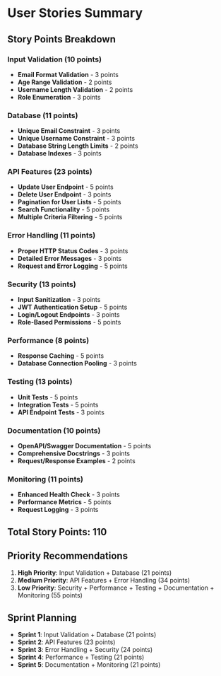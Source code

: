 # User Stories Summary

## Story Points Breakdown

### Input Validation (10 points)
- **Email Format Validation** - 3 points
- **Age Range Validation** - 2 points
- **Username Length Validation** - 2 points
- **Role Enumeration** - 3 points

### Database (11 points)
- **Unique Email Constraint** - 3 points
- **Unique Username Constraint** - 3 points
- **Database String Length Limits** - 2 points
- **Database Indexes** - 3 points

### API Features (23 points)
- **Update User Endpoint** - 5 points
- **Delete User Endpoint** - 3 points
- **Pagination for User Lists** - 5 points
- **Search Functionality** - 5 points
- **Multiple Criteria Filtering** - 5 points

### Error Handling (11 points)
- **Proper HTTP Status Codes** - 3 points
- **Detailed Error Messages** - 3 points
- **Request and Error Logging** - 5 points

### Security (13 points)
- **Input Sanitization** - 3 points
- **JWT Authentication Setup** - 5 points
- **Login/Logout Endpoints** - 3 points
- **Role-Based Permissions** - 5 points

### Performance (8 points)
- **Response Caching** - 5 points
- **Database Connection Pooling** - 3 points

### Testing (13 points)
- **Unit Tests** - 5 points
- **Integration Tests** - 5 points
- **API Endpoint Tests** - 3 points

### Documentation (10 points)
- **OpenAPI/Swagger Documentation** - 5 points
- **Comprehensive Docstrings** - 3 points
- **Request/Response Examples** - 2 points

### Monitoring (11 points)
- **Enhanced Health Check** - 3 points
- **Performance Metrics** - 5 points
- **Request Logging** - 3 points

## Total Story Points: 110

## Priority Recommendations
1. **High Priority**: Input Validation + Database (21 points)
2. **Medium Priority**: API Features + Error Handling (34 points)
3. **Low Priority**: Security + Performance + Testing + Documentation + Monitoring (55 points)

## Sprint Planning
- **Sprint 1**: Input Validation + Database (21 points)
- **Sprint 2**: API Features (23 points)
- **Sprint 3**: Error Handling + Security (24 points)
- **Sprint 4**: Performance + Testing (21 points)
- **Sprint 5**: Documentation + Monitoring (21 points) 